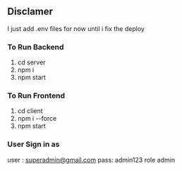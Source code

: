 ## Disclamer 
I just add .env files for now until i fix the deploy

### To Run Backend 
1. cd server 
2. npm i 
3. npm start

### To Run Frontend
1. cd client
2. npm i --force
3. npm start

### User Sign in as 
user : superadmin@gmail.com
pass: admin123
role admin


